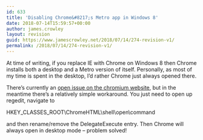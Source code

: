 ```yaml
---
id: 633
title: 'Disabling Chrome&#8217;s Metro app in Windows 8'
date: 2018-07-14T15:59:57+00:00
author: james.crowley
layout: revision
guid: https://www.jamescrowley.net/2018/07/14/274-revision-v1/
permalink: /2018/07/14/274-revision-v1/
---
```

At time of writing, if you replace IE with Chrome on Windows 8 then Chrome installs both a desktop and a Metro version of itself. Personally, as most of my time is spent in the desktop, I&#8217;d rather Chrome just always opened there.

There&#8217;s currently an [open issue on the chromium website](http://code.google.com/p/chromium/issues/detail?id=140347), but in the meantime there&#8217;s a relatively simple workaround. You just need to open up regedit, navigate to

HKEY\_CLASSES\_ROOT\ChromeHTML\shell\open\command

and then rename/remove the DelegateExecute entry. Then Chrome will always open in desktop mode &#8211; problem solved!